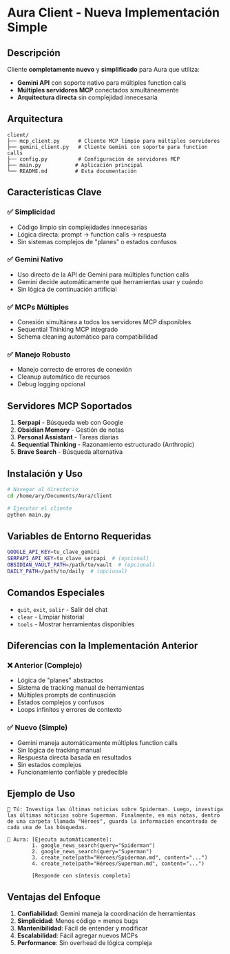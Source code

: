 # Aura Client - Nueva Implementación Simple

## Descripción

Cliente **completamente nuevo** y **simplificado** para Aura que utiliza:
- **Gemini API** con soporte nativo para múltiples function calls
- **Múltiples servidores MCP** conectados simultáneamente
- **Arquitectura directa** sin complejidad innecesaria

## Arquitectura

```
client/
├── mcp_client.py      # Cliente MCP limpio para múltiples servidores
├── gemini_client.py   # Cliente Gemini con soporte para function calls
├── config.py          # Configuración de servidores MCP
├── main.py           # Aplicación principal
└── README.md         # Esta documentación
```

## Características Clave

### ✅ **Simplicidad**
- Código limpio sin complejidades innecesarias
- Lógica directa: prompt → function calls → respuesta
- Sin sistemas complejos de "planes" o estados confusos

### ✅ **Gemini Nativo**
- Uso directo de la API de Gemini para múltiples function calls
- Gemini decide automáticamente qué herramientas usar y cuándo
- Sin lógica de continuación artificial

### ✅ **MCPs Múltiples**
- Conexión simultánea a todos los servidores MCP disponibles
- Sequential Thinking MCP integrado
- Schema cleaning automático para compatibilidad

### ✅ **Manejo Robusto**
- Manejo correcto de errores de conexión
- Cleanup automático de recursos
- Debug logging opcional

## Servidores MCP Soportados

1. **Serpapi** - Búsqueda web con Google
2. **Obsidian Memory** - Gestión de notas
3. **Personal Assistant** - Tareas diarias
4. **Sequential Thinking** - Razonamiento estructurado (Anthropic)
5. **Brave Search** - Búsqueda alternativa

## Instalación y Uso

```bash
# Navegar al directorio
cd /home/ary/Documents/Aura/client

# Ejecutar el cliente
python main.py
```

## Variables de Entorno Requeridas

```bash
GOOGLE_API_KEY=tu_clave_gemini
SERPAPI_API_KEY=tu_clave_serpapi  # (opcional)
OBSIDIAN_VAULT_PATH=/path/to/vault  # (opcional)
DAILY_PATH=/path/to/daily  # (opcional)
```

## Comandos Especiales

- `quit`, `exit`, `salir` - Salir del chat
- `clear` - Limpiar historial
- `tools` - Mostrar herramientas disponibles

## Diferencias con la Implementación Anterior

### ❌ **Anterior (Complejo)**
- Lógica de "planes" abstractos
- Sistema de tracking manual de herramientas
- Múltiples prompts de continuación
- Estados complejos y confusos
- Loops infinitos y errores de contexto

### ✅ **Nuevo (Simple)**
- Gemini maneja automáticamente múltiples function calls
- Sin lógica de tracking manual
- Respuesta directa basada en resultados
- Sin estados complejos
- Funcionamiento confiable y predecible

## Ejemplo de Uso

```
👤 Tú: Investiga las últimas noticias sobre Spiderman. Luego, investiga las últimas noticias sobre Superman. Finalmente, en mis notas, dentro de una carpeta llamada "Héroes", guarda la información encontrada de cada una de las búsquedas.

🤖 Aura: [Ejecuta automáticamente]:
        1. google_news_search(query="Spiderman")
        2. google_news_search(query="Superman") 
        3. create_note(path="Héroes/Spiderman.md", content="...")
        4. create_note(path="Héroes/Superman.md", content="...")
        
        [Responde con síntesis completa]
```

## Ventajas del Enfoque

1. **Confiabilidad**: Gemini maneja la coordinación de herramientas
2. **Simplicidad**: Menos código = menos bugs
3. **Mantenibilidad**: Fácil de entender y modificar
4. **Escalabilidad**: Fácil agregar nuevos MCPs
5. **Performance**: Sin overhead de lógica compleja